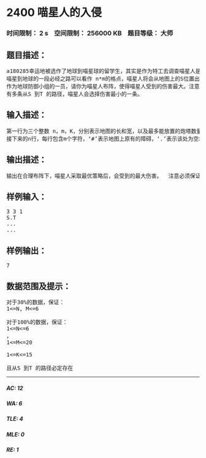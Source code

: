 # 2400 喵星人的入侵   
### 时间限制： 2 s&nbsp;&nbsp;&nbsp;&nbsp;空间限制： 256000 KB&nbsp;&nbsp;&nbsp;&nbsp;题目等级： 大师  
## 题目描述：  

<pre>
a180285幸运地被选作了地球到喵星球的留学生，其实是作为特工去调查喵星人是否有侵略地球的企图。喵星人果然打算入侵地球！从a180285口中得到确切消息之后，地球防御小组成员决定制定反侵略计划。   
喵星到地球的一段必经之路可以看作 n*m的格点，喵星人将会从地图上的S位置出发，目的地是地球的入口T。为了抵抗喵星人的入侵，地球防御小组打算在地图的格点上放置一些炮塔（最多放置 K个），炮塔攻击周围的 8 个方向（8 个方向分别是：东，南，西，北，东北，西北，东南，西南）（如下左图所示，中间格子的炮塔可以攻击周围的八个格子）。此外地球防御小组还可以在地图上放置无限多个障碍，使得喵星人无法从有障碍的格子经过。
作为地球防御小组的一员，请你为喵星人布阵，使得喵星人受到的伤害最大。注意如果  
有多条从S 到T 的路径，喵星人会选择伤害最小的一条。
</pre>
  
  
## 输入描述：  

<pre>
第一行为三个整数 n，m，K，分别表示地图的长和宽，以及最多能放置的炮塔数量。   
接下来的n行，每行包含m个字符，‘#’表示地图上原有的障碍，‘.’表示该处为空地，数据保证在原地图上存在S 到T 的路径。
</pre>
  
  
## 输出描述：  

<pre>
输出在合理布阵下，喵星人采取最优策略后，会受到的最大伤害。  注意必须保证在布阵结束后喵星人仍然可以沿一条或以上的路径从起点S到达终点T，否则他们组织更大规模的侵略。
</pre>
  
  
## 样例输入：  

<pre>
3 3 1   
S.T   
...   
...
</pre>
  
  
## 样例输出：  

<pre>
7
</pre>
  
  
## 数据范围及提示：  

<pre>
对于30%的数据，保证：   
1<=N, M<=6  
   
对于100%的数据，保证：   
1<=N<=6  
，   
1<=M<=20  
   
1<=K<=15
  
且从S 到T 的路径必定存在
</pre>
  
  
***  

##### AC: 12  
##### WA: 6  
##### TLE: 4  
##### MLE: 0  
##### RE: 1  
